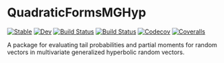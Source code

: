 # QuadraticFormsMGHyp

[![Stable](https://img.shields.io/badge/docs-stable-blue.svg)](https://s-broda.github.io/QuadraticFormsMGHyp.jl/stable)
[![Dev](https://img.shields.io/badge/docs-dev-blue.svg)](https://s-broda.github.io/QuadraticFormsMGHyp.jl/dev)
[![Build Status](https://travis-ci.com/s-broda/QuadraticFormsMGHyp.jl.svg?branch=master)](https://travis-ci.com/s-broda/QuadraticFormsMGHyp.jl)
[![Build Status](https://ci.appveyor.com/api/projects/status/github/s-broda/QuadraticFormsMGHyp.jl?svg=true)](https://ci.appveyor.com/project/s-broda/QuadraticFormsMGHyp-jl)
[![Codecov](https://codecov.io/gh/s-broda/QuadraticFormsMGHyp.jl/branch/master/graph/badge.svg)](https://codecov.io/gh/s-broda/QuadraticFormsMGHyp.jl)
[![Coveralls](https://coveralls.io/repos/github/s-broda/QuadraticFormsMGHyp.jl/badge.svg?branch=master)](https://coveralls.io/github/s-broda/QuadraticFormsMGHyp.jl?branch=master)

A package for evaluating tail probabilities and partial moments for random vectors in multivariate generalized hyperbolic random vectors.
